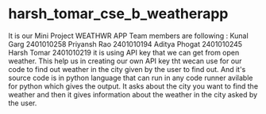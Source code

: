 # harsh_tomar_cse_b_weatherapp
It is our Mini Project 
WEATHWR APP 
Team members are following :
Kunal Garg  2401010258
Priyansh Rao  2401010194
Aditya Phogat  2401010245
Harsh Tomar   2401010219
it is using API key that we can get from open weather. This help us in creating our own API key tht wecan use for our code to find out weather in the city given by the user to find out. And it's source code is in python language that can run in any code runner avilable for python which gives the output. It asks about the city you want to find the weather and then it gives information about the weather in the city asked by the user.
